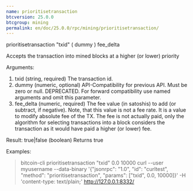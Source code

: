 ```yaml
---
name: prioritisetransaction
btcversion: 25.0.0
btcgroup: mining
permalink: en/doc/25.0.0/rpc/mining/prioritisetransaction/
---
```


prioritisetransaction "txid" ( dummy ) fee_delta

Accepts the transaction into mined blocks at a higher (or lower) priority

Arguments:
1. txid         (string, required) The transaction id.
2. dummy        (numeric, optional) API-Compatibility for previous API. Must be zero or null.
                DEPRECATED. For forward compatibility use named arguments and omit this parameter.
3. fee_delta    (numeric, required) The fee value (in satoshis) to add (or subtract, if negative).
                Note, that this value is not a fee rate. It is a value to modify absolute fee of the TX.
                The fee is not actually paid, only the algorithm for selecting transactions into a block
                considers the transaction as it would have paid a higher (or lower) fee.

Result:
true|false    (boolean) Returns true

Examples:
> bitcoin-cli prioritisetransaction "txid" 0.0 10000
> curl --user myusername --data-binary '{"jsonrpc": "1.0", "id": "curltest", "method": "prioritisetransaction", "params": ["txid", 0.0, 10000]}' -H 'content-type: text/plain;' http://127.0.0.1:8332/


